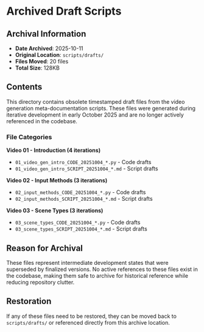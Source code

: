 # Archived Draft Scripts

## Archival Information

- **Date Archived**: 2025-10-11
- **Original Location**: `scripts/drafts/`
- **Files Moved**: 20 files
- **Total Size**: 128KB

## Contents

This directory contains obsolete timestamped draft files from the video generation meta-documentation scripts. These files were generated during iterative development in early October 2025 and are no longer actively referenced in the codebase.

### File Categories

**Video 01 - Introduction (4 iterations)**
- `01_video_gen_intro_CODE_20251004_*.py` - Code drafts
- `01_video_gen_intro_SCRIPT_20251004_*.md` - Script drafts

**Video 02 - Input Methods (3 iterations)**
- `02_input_methods_CODE_20251004_*.py` - Code drafts
- `02_input_methods_SCRIPT_20251004_*.md` - Script drafts

**Video 03 - Scene Types (3 iterations)**
- `03_scene_types_CODE_20251004_*.py` - Code drafts
- `03_scene_types_SCRIPT_20251004_*.md` - Script drafts

## Reason for Archival

These files represent intermediate development states that were superseded by finalized versions. No active references to these files exist in the codebase, making them safe to archive for historical reference while reducing repository clutter.

## Restoration

If any of these files need to be restored, they can be moved back to `scripts/drafts/` or referenced directly from this archive location.
